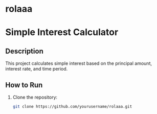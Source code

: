 
# rolaaa
# Simple Interest Calculator

## Description
This project calculates simple interest based on the principal amount, interest rate, and time period.

## How to Run
1. Clone the repository:
   ```bash
   git clone https://github.com/yourusername/rolaaa.git
